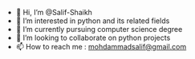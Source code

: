 - 👋 Hi, I’m @Salif-Shaikh
- 👀 I’m interested in python and its related fields
- 🌱 I’m currently pursuing computer science degree
- 💞️ I’m looking to collaborate on python projects
- 📫 How to reach me : mohdammadsalif@gmail.com

<!---
Salif-Shaikh/Salif-Shaikh is a ✨ special ✨ repository because its `README.md` (this file) appears on your GitHub profile.
You can click the Preview link to take a look at your changes.
--->
